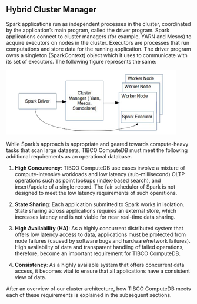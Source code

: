 ## Hybrid Cluster Manager

Spark applications run as independent processes in the cluster, coordinated by the application’s main program, called the driver program. Spark applications connect to cluster managers (for example, YARN and Mesos) to acquire executors on nodes in the cluster. Executors are processes that run computations and store data for the running application. The driver program owns a singleton (SparkContext) object which it uses to communicate with its set of executors. The following figure represents the same:

![Hybrid Cluster](../Images/hybrid_cluster.png)

While Spark’s approach is appropriate and geared towards compute-heavy tasks that scan large datasets, TIBCO ComputeDB must meet the following additional requirements as an operational database.

1. **High Concurrency**: TIBCO ComputeDB use cases involve a mixture of compute-intensive workloads and low latency (sub-millisecond) OLTP operations such as point lookups (index-based search), and insert/update of a single record. The fair scheduler of Spark is not designed to meet the low latency requirements of such operations.

2. **State Sharing**: Each application submitted to Spark works in isolation. State sharing across applications requires an external store, which increases latency and is not viable for near real-time data sharing.

3. **High Availability (HA)**: As a highly concurrent distributed system that offers low latency access to data, applications must be protected from node failures (caused by software bugs and hardware/network failures). High availability of data and transparent handling of failed operations, therefore, become an important requirement for TIBCO ComputeDB.

4. **Consistency**: As a highly available system that offers concurrent data access, it becomes vital to ensure that all applications have a consistent view of data.

After an overview of our cluster architecture, how TIBCO ComputeDB meets each of these requirements is explained in the subsequent sections.
